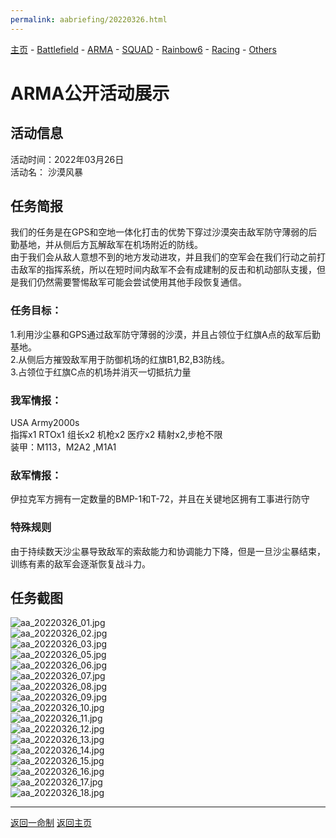 ```yaml
---
permalink: aabriefing/20220326.html
---
```

[主页](https://saga2003.github.io/)   -  [Battlefield](https://saga2003.github.io/battlefield.html)   -   [ARMA](https://saga2003.github.io/arma.html)   -   [SQUAD](https://saga2003.github.io/squad.html)   -   [Rainbow6](https://saga2003.github.io/rainbow6.html)   -   [Racing](https://saga2003.github.io/racing.html)   -   [Others](https://saga2003.github.io/others.html)

# ARMA公开活动展示

## 活动信息
活动时间：2022年03月26日  
活动名： 沙漠风暴

## 任务简报
我们的任务是在GPS和空地一体化打击的优势下穿过沙漠突击敌军防守薄弱的后勤基地，并从侧后方瓦解敌军在机场附近的防线。  
由于我们会从敌人意想不到的地方发动进攻，并且我们的空军会在我们行动之前打击敌军的指挥系统，所以在短时间内敌军不会有成建制的反击和机动部队支援，但是我们仍然需要警惕敌军可能会尝试使用其他手段恢复通信。  

### 任务目标：
1.利用沙尘暴和GPS通过敌军防守薄弱的沙漠，并且占领位于红旗A点的敌军后勤基地。  
2.从侧后方摧毁敌军用于防御机场的红旗B1,B2,B3防线。  
3.占领位于红旗C点的机场并消灭一切抵抗力量  

### 我军情报：
USA Army2000s  
指挥x1 RTOx1 组长x2 机枪x2 医疗x2 精射x2,步枪不限  
装甲：M113，M2A2 ,M1A1  
### 敌军情报：
伊拉克军方拥有一定数量的BMP-1和T-72，并且在关键地区拥有工事进行防守  

### 特殊规则
由于持续数天沙尘暴导致敌军的索敌能力和协调能力下降，但是一旦沙尘暴结束，训练有素的敌军会逐渐恢复战斗力。  

## 任务截图

![aa_20220326_01.jpg](../../image/aa_20220326_01.jpg)  
![aa_20220326_02.jpg](../../image/aa_20220326_02.jpg)  
![aa_20220326_03.jpg](../../image/aa_20220326_03.jpg)  
![aa_20220326_05.jpg](../../image/aa_20220326_05.jpg)  
![aa_20220326_06.jpg](../../image/aa_20220326_06.jpg)  
![aa_20220326_07.jpg](../../image/aa_20220326_07.jpg)  
![aa_20220326_08.jpg](../../image/aa_20220326_08.jpg)  
![aa_20220326_09.jpg](../../image/aa_20220326_09.jpg)  
![aa_20220326_10.jpg](../../image/aa_20220326_10.jpg)  
![aa_20220326_11.jpg](../../image/aa_20220326_11.jpg)  
![aa_20220326_12.jpg](../../image/aa_20220326_12.jpg)  
![aa_20220326_13.jpg](../../image/aa_20220326_13.jpg)  
![aa_20220326_14.jpg](../../image/aa_20220326_14.jpg)  
![aa_20220326_15.jpg](../../image/aa_20220326_15.jpg)  
![aa_20220326_16.jpg](../../image/aa_20220326_16.jpg)  
![aa_20220326_17.jpg](../../image/aa_20220326_17.jpg)  
![aa_20220326_18.jpg](../../image/aa_20220326_18.jpg)  

 

---
[返回一命制](https://saga2003.github.io/squad.html)
[返回主页](https://saga2003.github.io/)